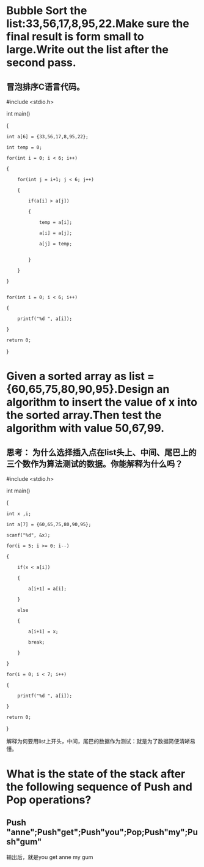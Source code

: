 # Bubble Sort the list:33,56,17,8,95,22.Make sure the final result is form small to large.Write out the list after the second pass.
## 冒泡排序C语言代码。

#include <stdio.h>  

int main()  

{  

    int a[6] = {33,56,17,8,95,22};  
    
    int temp = 0;  
    
    for(int i = 0; i < 6; i++)  
    
    {  
    
        for(int j = i+1; j < 6; j++)  
        
        {  
        
            if(a[i] > a[j])  
            
            {  
            
                temp = a[i];  
                
                a[i] = a[j];  
                
                a[j] = temp;  
                
                  
            }  
            
        }  
        
    }  
    
                  
    for(int i = 0; i < 6; i++) 
    
    {  
    
        printf("%d ", a[i]);  
        
    }  
    
    return 0;
    
}  
# Given a sorted array as list = {60,65,75,80,90,95}.Design an algorithm to insert the value of x into the sorted array.Then test the algorithm with value 50,67,99.  
## 思考： 为什么选择插入点在list头上、中间、尾巴上的三个数作为算法测试的数据。你能解释为什么吗？  

#include <stdio.h>  

int main()  

{  

    int x ,i;  
    
    int a[7] = {60,65,75,80,90,95};  
    
    scanf("%d", &x);  
    
    for(i = 5; i >= 0; i--)  
    
    {  
    
        if(x < a[i])  
        
        {  
        
            a[i+1] = a[i];  
            
        }  
        
        else  
        
        {  
        
            a[i+1] = x;  
            
            break;  
            
        }
        
    }  
    
    for(i = 0; i < 7; i++)  
    
    {  
    
        printf("%d ", a[i]);  
        
    }  
    
    return 0;  
    
}    

解释为何要用list上开头，中间，尾巴的数据作为测试：就是为了数据简便清晰易懂。  
# What is the state of the stack after the following sequence of Push and Pop operations?  
## Push "anne";Push"get";Push"you";Pop;Push"my";Push"gum"
输出后，就是you get anne my gum  

    
